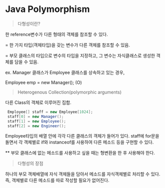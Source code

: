 # Java Polymorphism

> 다형성이란?

한 reference변수가 다른 형태의 객체를 참조할 수 있다.

= 한 가지 타입(객체타입)을 갖는 변수가 다른 객체를 참조할 수 있음. 

= 부모 클래스의 타입으로 변수의 타입을 지정하고, 그 변수는 자식클래스로 생성한 객체를 담을 수 있음.



ex. Manager 클래스가 Employee 클래스를 상속하고 있는 경우,

Employee emp = new Manager(); (O)



> Heterogenous Collection(polymorphic arguments)

다른 Class의 객체로 이루어진 집합.

```java
 Employee[] staff = new Employee[1024];
 staff[0] = new Manager();
 staff[1] = new Employee();
 staff[2] = new Engineer();
```

Employee타입의 배열 안에 각각 다른 클래스의 객체가 들어가 있다.  staff에 for문을 돌면서 각 객체별로 if와 instanceof를 사용하여 다른 메소드 등을 구현할 수 있다.

** 부모 클래스에 없는 메소드를 사용하고 싶을 때는 형변환을 한 후 사용해야 한다.



>다형성의 장점

하나의 부모 객체배열에 자식 객체들을 담아서 메소드를 자식객체별로 처리할 수 있다. 즉, 객체별로 다른 메소드를 따로 작성할 필요가 없어진다.